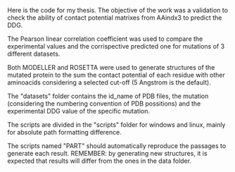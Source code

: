 Here is the code for my thesis.
The objective of the work was a validation to check the ability of contact potential matrixes from AAindx3 to predict the DDG.

The Pearson linear correlation coefficient was used to compare the experimental values and the corrispective predicted one for mutations of 3 different datasets.

Both MODELLER and ROSETTA were used to generate structures of the mutated protein to the sum the contact potential of each residue with other aminoacids considering a selected cut-off (5 Angstrom is the default).

The "datasets" folder contains the id_name of PDB files, the mutation (considering the numbering convention of PDB possitions) and the experimental DDG value of the specific mutation.

The scripts are divided in the "scripts" folder for windows and linux, mainly for absolute path formatting difference.

The scripts named "PART" should automatically reproduce the passages to generate each result. 
REMEMBER: by generating new structures, it is expected that results will differ from the ones in the data folder.
